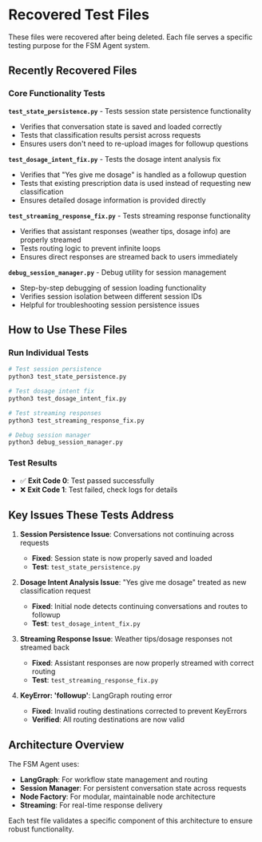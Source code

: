 # Recovered Test Files

These files were recovered after being deleted. Each file serves a specific testing purpose for the FSM Agent system.

## Recently Recovered Files

### Core Functionality Tests

**`test_state_persistence.py`** - Tests session state persistence functionality
- Verifies that conversation state is saved and loaded correctly
- Tests that classification results persist across requests  
- Ensures users don't need to re-upload images for followup questions

**`test_dosage_intent_fix.py`** - Tests the dosage intent analysis fix
- Verifies that "Yes give me dosage" is handled as a followup question
- Tests that existing prescription data is used instead of requesting new classification
- Ensures detailed dosage information is provided directly

**`test_streaming_response_fix.py`** - Tests streaming response functionality  
- Verifies that assistant responses (weather tips, dosage info) are properly streamed
- Tests routing logic to prevent infinite loops
- Ensures direct responses are streamed back to users immediately

**`debug_session_manager.py`** - Debug utility for session management
- Step-by-step debugging of session loading functionality
- Verifies session isolation between different session IDs
- Helpful for troubleshooting session persistence issues

## How to Use These Files

### Run Individual Tests
```bash
# Test session persistence
python3 test_state_persistence.py

# Test dosage intent fix  
python3 test_dosage_intent_fix.py

# Test streaming responses
python3 test_streaming_response_fix.py

# Debug session manager
python3 debug_session_manager.py
```

### Test Results
- ✅ **Exit Code 0**: Test passed successfully
- ❌ **Exit Code 1**: Test failed, check logs for details

## Key Issues These Tests Address

1. **Session Persistence Issue**: Conversations not continuing across requests
   - **Fixed**: Session state is now properly saved and loaded
   - **Test**: `test_state_persistence.py`

2. **Dosage Intent Analysis Issue**: "Yes give me dosage" treated as new classification request
   - **Fixed**: Initial node detects continuing conversations and routes to followup
   - **Test**: `test_dosage_intent_fix.py`

3. **Streaming Response Issue**: Weather tips/dosage responses not streamed back
   - **Fixed**: Assistant responses are now properly streamed with correct routing
   - **Test**: `test_streaming_response_fix.py`

4. **KeyError: 'followup'**: LangGraph routing error  
   - **Fixed**: Invalid routing destinations corrected to prevent KeyErrors
   - **Verified**: All routing destinations are now valid

## Architecture Overview

The FSM Agent uses:
- **LangGraph**: For workflow state management and routing
- **Session Manager**: For persistent conversation state across requests
- **Node Factory**: For modular, maintainable node architecture  
- **Streaming**: For real-time response delivery

Each test file validates a specific component of this architecture to ensure robust functionality.
